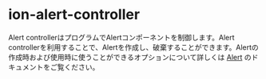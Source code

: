 # ion-alert-controller

Alert controllerはプログラムでAlertコンポーネントを制御します。Alert controllerを利用することで、Alertを作成し、破棄することができます。Alertの作成時および使用時に使うことができるオプションについて詳しくは [Alert](../alert) のドキュメントをご覧ください。



